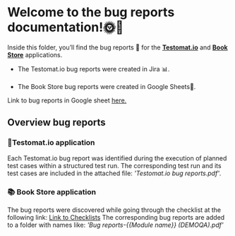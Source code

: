 <div>
    <h1> Welcome to the bug reports documentation!🌞🚀 </h1>
    <p> Inside this folder, you’ll find the bug reports 🐞 for the
        <a href="https://testomat.io/" target="_blank"><b>Testomat.io</b></a> and
        <a href="https://demoqa.com/books" target="_blank"><b>Book Store</b></a> applications.</p>
    <ul>
      <li> The Testomat.io bug reports were created in Jira 📊.</li>
      <br>
      <li> The Book Store bug reports were created in Google Sheets📝. </li>
    </ul>
    <p> Link to bug reports in Google sheet <a href="https://docs.google.com/spreadsheets/d/1oprHB6L1n0X1c3QTfigsK5AcIUwJCT3QBjTxKwp6fD4/edit?usp=sharing" target="_blank"> here.</a></p>
    <h2> Overview bug reports</h2>
    <h3> 📑Testomat.io application </h3>
    <p> Each Testomat.io bug report was identified during the execution of planned test cases within a structured test run.
        The corresponding test run and its test cases are included in the attached file: <i>'Testomat.io bug reports.pdf'</i>.</p>
    <h3>📚 Book Store application</h3>
    <p> The bug reports were discovered while going through the checklist at the following link:
        <a href="https://github.com/nshubina/Portfolio/tree/1696a4f0ffbdb6d72a0a6e270ec69f37df28d213/Checklist" target="_blank">
        Link to Checklists</a>
       The corresponding bug reports are added to a folder with names like: <i>'Bug reports-{{Module name}} (DEMOQA).pdf' </i></p>
</div>
